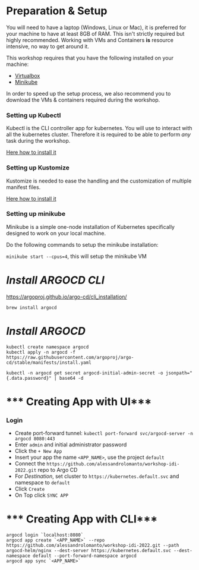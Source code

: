 
# Preparation & Setup

You will need to have a laptop (Windows, Linux or Mac), it is preferred for your machine to have at least 8GB of RAM. This isn't strictly required but highly recommended. Working with VMs and Containers **is** resource intensive, no way to get around it.

This workshop requires that you have the following installed on your machine:
- [Virtualbox](https://www.virtualbox.org/)
- [Minikube](https://github.com/kubernetes/minikube#installation)

In order to speed up the setup process, we also recommend you to download the VMs & containers required during the workshop.

### Setting up Kubectl
Kubectl is the CLI controller app for kubernetes. You will use to interact with all the kubernetes cluster. Therefore it is required to be able to perform *any* task during the workshop.

[Here how to install it](https://kubernetes.io/docs/tasks/tools/install-kubectl/)

### Setting up Kustomize
Kustomize is needed to ease the handling and the customization of multiple
manifest files.

[Here how to install it](https://github.com/kubernetes-sigs/kustomize/blob/master/docs/INSTALL.md)


### Setting up minikube

Minikube is a simple one-node installation of Kubernetes specifically designed to work on your local machine.

Do the following commands to setup the minikube installation:

`minikube start --cpus=4`, this will setup the minikube VM

 # ***Install ARGOCD CLI***
https://argoproj.github.io/argo-cd/cli_installation/
```
brew install argocd
```

# ***Install ARGOCD***
```
kubectl create namespace argocd
kubectl apply -n argocd -f https://raw.githubusercontent.com/argoproj/argo-cd/stable/manifests/install.yaml

kubectl -n argocd get secret argocd-initial-admin-secret -o jsonpath="{.data.password}" | base64 -d

```

# *** Creating App with UI***
### Login
- Create port-forward tunnel: ```kubectl port-forward svc/argocd-server -n argocd 8080:443```
- Enter `admin` and initial administrator password
- Click the `+ New App`
- Insert your app the name `<APP_NAME>`, use the project `default`
- Connect the `https://github.com/alessandrolomanto/workshop-idi-2022.git` repo to Argo CD
- For *Destination*, set cluster to `https://kubernetes.default.svc` and namespace to `default`
- Click `Create`
- On Top click `SYNC APP`

# *** Creating App with CLI***
```
argocd login `localhost:8080`
argocd app create `<APP_NAME>` --repo https://github.com/alessandrolomanto/workshop-idi-2022.git --path argocd-helm/nginx --dest-server https://kubernetes.default.svc --dest-namespace default --port-forward-namespace argocd
argocd app sync `<APP_NAME>`
```